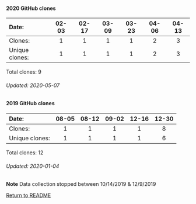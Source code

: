 #### 2020 GitHub clones
Date:		    |  02-03   |       02-17   |       03-09  |  03-23  |  04-06  |  04-13
|:---    |:---:   |:---:  |:---:  |:---:  |:---:  |:---:
Clones:		  |  1       |       1       |       1      |  1      |  2      |  3
Unique   clones:  |  1       |       1       |      1  |      1  |      2  |      3

Total clones: 9
###### Updated: 2020-05-07

#### 2019 GitHub clones
Date:    |        08-05   |       08-12   |  09-02  |  12-16 | 12-30
|:---    |:---:   |:---:  |:---:  |:---: |:---:
Clones:  |        1       |       1       |  1      |  1 | 8 
Unique   clones:  |       1       |       1  |      1  |      1 | 6 

Total clones: 12
###### Updated: 2020-01-04
**Note**  Data collection stopped between 10/14/2019 & 12/9/2019

[Return to README](https://github.com/BradleyA/pi-video/blob/master/README.md#traffic)
